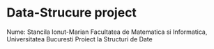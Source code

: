 # Data-Strucure project

Nume: Stancila Ionut-Marian Facultatea de Matematica si Informatica, Universitatea Bucuresti 
Proiect la Structuri de Date